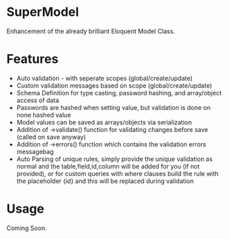 SuperModel
==========

Enhancement of the already brilliant Eloquent Model Class.

Features
========

- Auto validation - with seperate scopes (global/create/update)
- Custom validation messages based on scope (global/create/update)
- Schema Definition for type casting, password hashing, and array/object access of data
- Passwords are hashed when setting value, but validation is done on none hashed value
- Model values can be saved as arrays/objects via serialization
- Addition of ->validate() function for validating changes before save (called on save anyway)
- Addition of ->errors() function which contains the validation errors messagebag
- Auto Parsing of unique rules, simply provide the unique validation as normal and the table,field,id,column will be added for you (if not provided), or for custom queries with where clauses build the rule with the placeholder {id} and this will be replaced during validation

Usage
=====

Coming Soon.